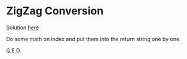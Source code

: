 # ZigZag Conversion

Solution [here](solution_1.cpp)

Do some math on index and put them into the return string one by one.

Q.E.D.

